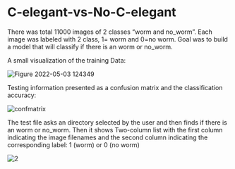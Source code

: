 # C-elegant-vs-No-C-elegant


There was total 11000 images of 2 classes “worm and 
no_worm”. Each image was labeled with 2 class, 1= worm and 
0=no worm. Goal was  to build a model that will classify if there is an worm or no_worm.

A small visualization of the training Data:

![Figure 2022-05-03 124349](https://user-images.githubusercontent.com/64612965/166620208-9306a4c6-385a-4d4e-a407-40a02197485d.png)



Testing information presented as a confusion matrix and the classification accuracy:

![confmatrix](https://user-images.githubusercontent.com/64612965/166620267-424fdc29-2c5a-4b40-99bc-77f8fea769a4.png)


The test file asks an directory selected by the user and then finds if there is an worm or no_worm. Then it shows 
Two-column list with the first column indicating the image 
filenames and the second column indicating the corresponding 
label: 1 (worm) or 0 (no worm)

![2](https://user-images.githubusercontent.com/64612965/166620399-6f389c63-20c8-41a5-a6e7-60dae86344c8.PNG)


